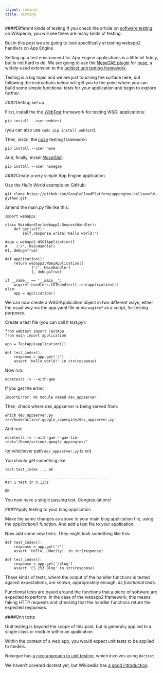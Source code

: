 ```yaml
---
layout: seminar
title: Testing
---
```

####Different kinds of testing
If you check the article on [software testing](http://en.wikipedia.org/wiki/Software_testing) on Wikipedia, you will see there are many kinds of testing.

But in this post we are going to look specifically at testing webapp2 handlers on App Engine.

Setting up a test environment for App Engine applications is a little bit fiddly, but is not hard to do. We are going to use the [NoseGAE plugin](http://farmdev.com/projects/nosegae/) for [nose](https://nose.readthedocs.org/en/latest/), a widely-used extension to the [*unittest* unit testing framework](https://docs.python.org/2/library/unittest.html).

Testing is a big topic and we are just touching the surface here, but following the instructions below will get you to the point where you can build some simple functional tests for your application and begin to explore further.

####Getting set up

First, install the the [*WebTest*](http://webtest.readthedocs.org/en/latest/) framework for testing WSGI applications:

    pip install --user webtest

(you can also use `sudo pip install webtest`)

Then, install the [*nose*](https://nose.readthedocs.org/en/latest/) testing framework:

    pip install --user nose

And, finally, install [*NoseGAE*](http://farmdev.com/projects/nosegae/):

    pip install --user nosegae

####Create a very simple App Engine application

Use the *Hello World* example on GitHub:

    git clone https://github.com/GoogleCloudPlatform/appengine-helloworld-python.git

Amend the main.py file like this:

    import webapp2

    class MainHandler(webapp2.RequestHandler):
        def get(self):
            self.response.write('Hello world!')

    #app = webapp2.WSGIApplication([
    #    ('/', MainHandler)
    #], debug=True)

    def application():
        return webapp2.WSGIApplication([
                ('/', MainHandler)
                ], debug=True)

    if __name__ == '__main__':
        wsgiref.handlers.CGIHandler().run(application())
    else:
        app = application()

We can now create a WSGIApplication object in two different ways; either the usual way via the app.yaml file or via `wsgiref` as a script, for testing purposes. 

Create a test file (you can call it *test.py*):

    from webtest import TestApp
    from main import application

    app = TestApp(application())

    def test_index():
        response = app.get('/')
        assert 'Hello world!' in str(response)

Now run:

    nosetests -v --with-gae 

If you get the error:

    ImportError: No module named dev_appserver

Then, check where dev_appserver is being served from:

    which dev_appserver.py
    >>>/home/action/.google_appengine/dev_appserver.py

And run:

    nosetests -v --with-gae --gae-lib-root="/home/action/.google_appengine/"

(or whichever path `dev_appserver.py` is on)

You should get something like:

    test.test_index ... ok
    
    ------------------------------------------------
    Ran 1 test in 0.123s

    OK         

You now have a single passing test. Congratulations!

####Apply testing to your blog application

Make the same changes as above to your main blog application file, using the *application()* function. And add a test file to your application.

Now add some new tests. They might look something like this:

    def test_index():
        response = app.get('/')
        assert 'Hello, Udacity!' in str(response)

    def test_index():
        response = app.get('/blog')
        assert 'CS 253 Blog' in str(response)

These kinds of tests, where the output of the handler functions is tested against expectations, are known, appropriately enough, as *functional tests*. 

Functional tests are based around the functions that a piece of software are expected to perform. In the case of the webapp2 framework, this means faking HTTP requests and checking that the handler functions return the expected responses.

####Unit tests

Unit testing is beyond the scope of this post, but is generally applied to a single class or module within an application.

Within the context of a web app, you would expect unit tests to be applied to models.

Nosegae has [a nice approach to unit testing](http://farmdev.com/projects/nosegae/#unit-tests), which involves using `doctest`.

We haven't covered doctest yet, but Wikipedia has [a good introduction](http://en.wikipedia.org/wiki/Doctest).


